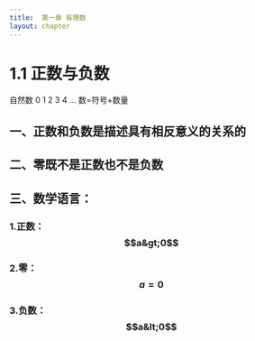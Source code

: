 ```yaml
---
title:  第一章 有理数
layout: chapter
---
```

# 1.1 正数与负数
自然数 0  1 2 3 4 ...
数=符号+数量
## 一、正数和负数是描述具有相反意义的关系<ly-a>的</ly-a>
## 二、零既不是正数也不是负数
## 三、数学语言：
### 1.正数：<ly-m>$$a&gt;0$$</ly-m>
### 2.零：<ly-m>$$a=0$$</ly-m>
### 3.负数：<ly-m>$$a&lt;0$$</ly-m>

